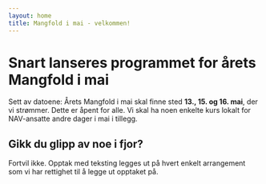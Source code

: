 ```yaml
---
layout: home 
title: Mangfold i mai - velkommen!
---
```


# Snart lanseres programmet for årets Mangfold i mai

Sett av datoene: Årets Mangfold i mai skal finne sted **13., 15. og 16. mai**, der vi strømmer. Dette er åpent for alle. Vi skal ha noen enkelte kurs lokalt for NAV-ansatte andre dager i mai i tillegg.

## Gikk du glipp av noe i fjor? 
Fortvil ikke. Opptak med teksting legges ut på hvert enkelt arrangement som vi har rettighet til å legge ut opptaket på.
